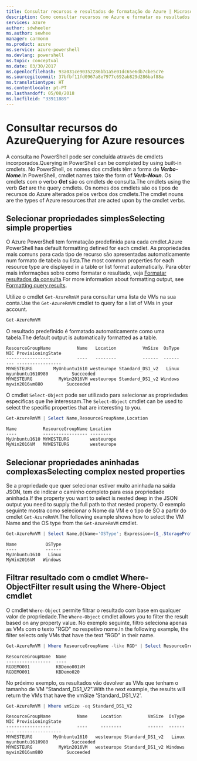 ```yaml
---
title: Consultar recursos e resultados de formatação do Azure | Microsoft Docs
description: Como consultar recursos no Azure e formatar os resultados.
services: azure
author: sdwheeler
ms.author: sewhee
manager: carmonm
ms.product: azure
ms.service: azure-powershell
ms.devlang: powershell
ms.topic: conceptual
ms.date: 03/30/2017
ms.openlocfilehash: 93a031ce90352286bb1a5e01dc65e6db7cbe5c7e
ms.sourcegitcommit: 37bfbf11fd0967a8e7977c692ab829d286baf88a
ms.translationtype: HT
ms.contentlocale: pt-PT
ms.lasthandoff: 05/08/2018
ms.locfileid: "33911889"
---
```

# <a name="querying-for-azure-resources"></a><span data-ttu-id="635ff-103">Consultar recursos do Azure</span><span class="sxs-lookup"><span data-stu-id="635ff-103">Querying for Azure resources</span></span>

<span data-ttu-id="635ff-104">A consulta no PowerShell pode ser concluída através de cmdlets incorporados.</span><span class="sxs-lookup"><span data-stu-id="635ff-104">Querying in PowerShell can be completed by using built-in cmdlets.</span></span> <span data-ttu-id="635ff-105">No PowerShell, os nomes dos cmdlets têm a forma de  **_Verbo-Nome_**.</span><span class="sxs-lookup"><span data-stu-id="635ff-105">In PowerShell, cmdlet names take the form of **_Verb-Noun_**.</span></span> <span data-ttu-id="635ff-106">Os cmdlets com o verbo **_Get_** são os cmdlets de consulta.</span><span class="sxs-lookup"><span data-stu-id="635ff-106">The cmdlets using the verb **_Get_** are the query cmdlets.</span></span> <span data-ttu-id="635ff-107">Os nomes dos cmdlets são os tipos de recursos do Azure alterados pelos verbos dos cmdlets.</span><span class="sxs-lookup"><span data-stu-id="635ff-107">The cmdlet nouns are the types of Azure resources that are acted upon by the cmdlet verbs.</span></span>


## <a name="selecting-simple-properties"></a><span data-ttu-id="635ff-108">Selecionar propriedades simples</span><span class="sxs-lookup"><span data-stu-id="635ff-108">Selecting simple properties</span></span>

<span data-ttu-id="635ff-109">O Azure PowerShell tem formatação predefinida para cada cmdlet.</span><span class="sxs-lookup"><span data-stu-id="635ff-109">Azure PowerShell has default formatting defined for each cmdlet.</span></span> <span data-ttu-id="635ff-110">As propriedades mais comuns para cada tipo de recurso são apresentadas automaticamente num formato de tabela ou lista.</span><span class="sxs-lookup"><span data-stu-id="635ff-110">The most common properties for each resource type are displayed in a table or list format automatically.</span></span> <span data-ttu-id="635ff-111">Para obter mais informações sobre como formatar o resultado, veja [Formatar resultados da consulta](formatting-output.md).</span><span class="sxs-lookup"><span data-stu-id="635ff-111">For more information about formatting output, see [Formatting query results](formatting-output.md).</span></span>

<span data-ttu-id="635ff-112">Utilize o cmdlet `Get-AzureRmVM` para consultar uma lista de VMs na sua conta.</span><span class="sxs-lookup"><span data-stu-id="635ff-112">Use the `Get-AzureRmVM` cmdlet to query for a list of VMs in your account.</span></span>

```powershell
Get-AzureRmVM
```

<span data-ttu-id="635ff-113">O resultado predefinido é formatado automaticamente como uma tabela.</span><span class="sxs-lookup"><span data-stu-id="635ff-113">The default output is automatically formatted as a table.</span></span>

```
ResourceGroupName          Name   Location          VmSize  OsType              NIC ProvisioningState
-----------------          ----   --------          ------  ------              --- -----------------
MYWESTEURG        MyUnbuntu1610 westeurope Standard_DS1_v2   Linux myunbuntu1610980         Succeeded
MYWESTEURG          MyWin2016VM westeurope Standard_DS1_v2 Windows   mywin2016vm880         Succeeded
```

<span data-ttu-id="635ff-114">O cmdlet `Select-Object` pode ser utilizado para selecionar as propriedades específicas que lhe interessam.</span><span class="sxs-lookup"><span data-stu-id="635ff-114">The `Select-Object` cmdlet can be used to select the specific properties that are interesting to you.</span></span>

```powershell
Get-AzureRmVM | Select Name,ResourceGroupName,Location
```

```
Name          ResourceGroupName Location
----          ----------------- --------
MyUnbuntu1610 MYWESTEURG        westeurope
MyWin2016VM   MYWESTEURG        westeurope
```

## <a name="selecting-complex-nested-properties"></a><span data-ttu-id="635ff-115">Selecionar propriedades aninhadas complexas</span><span class="sxs-lookup"><span data-stu-id="635ff-115">Selecting complex nested properties</span></span>

<span data-ttu-id="635ff-116">Se a propriedade que quer selecionar estiver muito aninhada na saída JSON, tem de indicar o caminho completo para essa propriedade aninhada.</span><span class="sxs-lookup"><span data-stu-id="635ff-116">If the property you want to select is nested deep in the JSON output you need to supply the full path to that nested property.</span></span> <span data-ttu-id="635ff-117">O exemplo seguinte mostra como selecionar o Nome da VM e o tipo de SO a partir do cmdlet `Get-AzureRmVM`.</span><span class="sxs-lookup"><span data-stu-id="635ff-117">The following example shows how to select the VM Name and the OS type from the `Get-AzureRmVM` cmdlet.</span></span>

```powershell
Get-AzureRmVM | Select Name,@{Name='OSType'; Expression={$_.StorageProfile.OSDisk.OSType}}
```

```
Name           OSType
----           ------
MyUnbuntu1610   Linux
MyWin2016VM   Windows
```

## <a name="filter-result-using-the-where-object-cmdlet"></a><span data-ttu-id="635ff-118">Filtrar resultado com o cmdlet Where-Object</span><span class="sxs-lookup"><span data-stu-id="635ff-118">Filter result using the Where-Object cmdlet</span></span>

<span data-ttu-id="635ff-119">O cmdlet `Where-Object` permite filtrar o resultado com base em qualquer valor de propriedade.</span><span class="sxs-lookup"><span data-stu-id="635ff-119">The `Where-Object` cmdlet allows you to filter the result based on any property value.</span></span> <span data-ttu-id="635ff-120">No exemplo seguinte, filtro seleciona apenas as VMs com o texto "RGD" no respetivo nome.</span><span class="sxs-lookup"><span data-stu-id="635ff-120">In the following example, the filter selects only VMs that have the text "RGD" in their name.</span></span>

```powershell
Get-AzureRmVM | Where ResourceGroupName -like RGD* | Select ResourceGroupName,Name
```

```
ResourceGroupName  Name
-----------------  ----
RGDEMO001          KBDemo001VM
RGDEMO001          KBDemo020
```

<span data-ttu-id="635ff-121">No próximo exemplo, os resultados vão devolver as VMs que tenham o tamanho de VM “Standard_DS1_V2”.</span><span class="sxs-lookup"><span data-stu-id="635ff-121">With the next example, the results will return the VMs that have the vmSize 'Standard_DS1_V2'.</span></span>

```powershell
Get-AzureRmVM | Where vmSize -eq Standard_DS1_V2
```

```
ResourceGroupName          Name     Location          VmSize  OsType              NIC ProvisioningState
-----------------          ----     --------          ------  ------              --- -----------------
MYWESTEURG        MyUnbuntu1610   westeurope Standard_DS1_v2   Linux myunbuntu1610980         Succeeded
MYWESTEURG          MyWin2016VM   westeurope Standard_DS1_v2 Windows   mywin2016vm880         Succeeded
```
